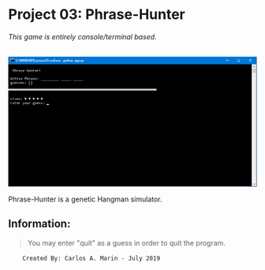 # Project 03: Phrase-Hunter
###### *This game is entirely console/terminal based.*

![Phrase Hunter](SS.png)

Phrase-Hunter is a genetic Hangman simulator.

## Information:
>You may enter "quit" as a guess in order to quit the program.

        Created By: Carlos A. Marin - July 2019